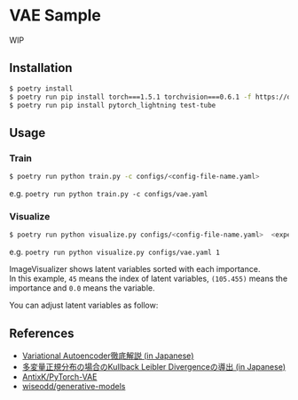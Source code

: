 # VAE Sample

WIP

## Installation

```sh
$ poetry install
$ poetry run pip install torch===1.5.1 torchvision===0.6.1 -f https://download.pytorch.org/whl/torch_stable.html
$ poetry run pip install pytorch_lightning test-tube
```

## Usage

### Train
```sh
$ poetry run python train.py -c configs/<config-file-name.yaml>
```

e.g. `poetry run python train.py -c configs/vae.yaml`

### Visualize

```sh
$ poetry run python visualize.py configs/<config-file-name.yaml>  <experiment_idx>
```

e.g. `poetry run python visualize.py configs/vae.yaml 1`

ImageVisualizer shows latent variables sorted with each importance.  
In this example, `45` means the index of latent variables, `(105.455)` means the importance and `0.0` means the variable.  


You can adjust latent variables as follow:

## References

- [Variational Autoencoder徹底解説 (in Japanese)](https://qiita.com/kenmatsu4/items/b029d697e9995d93aa24)
- [多変量正規分布の場合のKullback Leibler Divergenceの導出 (in Japanese)](https://qiita.com/kenmatsu4/items/c107bd51503462fb677f)
- [AntixK/PyTorch-VAE](https://github.com/AntixK/PyTorch-VAE)
- [wiseodd/generative-models](https://github.com/wiseodd/generative-models)
